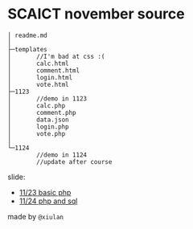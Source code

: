 # SCAICT november source

```
│ readme.md
│
├─templates
│       //I'm bad at css :(
│       calc.html
│       comment.html
│       login.html
│       vote.html
├─1123
│       //demo in 1123
│       calc.php
│       comment.php
│       data.json
│       login.php
│       vote.php
│
└─1124
        //demo in 1124
        //update after course
```

slide:
- [11/23 basic php](https://www.canva.com/design/DAGU3b-hEuo/8a5fly1z0KekKUuQoPDNow/view)
- [11/24 php and sql](https://www.canva.com/design/DAGWa3-9TJ8/FfsmQU7cGoUke0_FxejnoQ/view)

made by `@xiulan`
